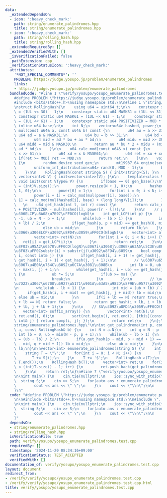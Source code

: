```yaml
---
data:
  _extendedDependsOn:
  - icon: ':heavy_check_mark:'
    path: string/enumerate_palindromes.hpp
    title: string/enumerate_palindromes.hpp
  - icon: ':heavy_check_mark:'
    path: string/rolling_hash.hpp
    title: string/rolling_hash.hpp
  _extendedRequiredBy: []
  _extendedVerifiedWith: []
  _isVerificationFailed: false
  _pathExtension: cpp
  _verificationStatusIcon: ':heavy_check_mark:'
  attributes:
    '*NOT_SPECIAL_COMMENTS*': ''
    PROBLEM: https://judge.yosupo.jp/problem/enumerate_palindromes
    links:
    - https://judge.yosupo.jp/problem/enumerate_palindromes
  bundledCode: "#line 1 \"verify/yosupo/yosupo_enumerate_palindromes.test.cpp\"\n\
    #define PROBLEM \"https://judge.yosupo.jp/problem/enumerate_palindromes\"\n\n\
    #include <bits/stdc++.h>\nusing namespace std;\n\n#line 1 \"string/rolling_hash.hpp\"\
    \nstruct RollingHash{\n    using u64 = uint64_t;\n\n    constexpr static u64 MASK30\
    \ = (1UL << 30) - 1;\n    constexpr static u64 MASK31 = (1UL << 31) - 1;\n   \
    \ constexpr static u64 MASK61 = (1UL << 61) - 1;\n    constexpr static u64 MOD\
    \ = (1UL << 61) - 1;\n    constexpr static u64 POSITIVIZER = MOD * 4;\n\n    static\
    \ inline u64 base;\n\n    int N;\n    vector<u64> hashed, power;\n    \n    u64\
    \ mul(const u64& a, const u64& b) const {\n        u64 au = a >> 31;\n       \
    \ u64 ad = a & MASK31;\n        u64 bu = b >> 31;\n        u64 bd = b & MASK31;\n\
    \        u64 mid = ad * bu + au * bd;\n        u64 midu = mid >> 30;\n       \
    \ u64 midd = mid & MASK30;\n        return au * bu * 2 + midu + (midd << 31) +\
    \ ad * bd;\n    }\n\n    u64 calc_mod(const u64& x) const {\n        u64 xu =\
    \ x >> 61;\n        u64 xd = x & MASK61;\n        u64 ret = xu + xd;\n       \
    \ if(ret >= MOD) ret -= MOD;\n        return ret;\n    }\n\n    void gen_base()\
    \ {\n        random_device seed_gen;\n        mt19937_64 engine(seed_gen());\n\
    \        uniform_int_distribution<u64> rand(0, MOD - 1);\n        base = rand(engine);\n\
    \    }\n\n    RollingHash(const string& S) { init<string>(S); }\n    RollingHash(const\
    \ vector<int>& V) { init<vector<int>>(V); }\n\n    template<class VType>\n   \
    \ void init(const VType& V) {\n        if(base == 0) gen_base();\n\n        N\
    \ = (int)V.size();\n        power.resize(N + 1, 0);\n        hashed.resize(N +\
    \ 1, 0);\n\n        power[0] = 1;\n        for(int i = 0; i < N; i++) {\n    \
    \        power[i + 1] = calc_mod(mul(power[i], base));\n            hashed[i +\
    \ 1] = calc_mod(mul(hashed[i], base) + (long long)V[i]);\n        }\n    }\n \
    \   \n    u64 get_hash(int l, int r) const {\n        return calc_mod(hashed[r]\
    \ + POSITIVIZER - mul(hashed[l], power[r - l]));\n    }\n\n    // p\u59CB\u70B9\
    \u306ELCP\u8A08\u7B97\uFF0CO(logN)\n    int get_LCP(int p) {\n        int lb =\
    \ -1, ub = N - p + 1;\n        while(ub - lb > 1) {\n            int mid = (ub\
    \ + lb) / 2;\n            if(get_hash(p, p + mid) == get_hash(0, mid)) lb = mid;\n\
    \            else ub = mid;\n        }\n        return lb;\n    }\n\n    // \u5168\
    \u3066\u306ELCP\u3092\u8FD4\u3059\uFF0CO(NlogN)\n    vector<int> all_LCP() {\n\
    \        vector<int> ret(N);\n        for(int i = 0; i < N; i++) {\n         \
    \   ret[i] = get_LCP(i);\n        }\n        return ret;\n    }\n\n    // \u6BD4\
    \u8F03\u95A2\u6570\uFF0CO(logN)\u3067i\u3068j\u306E\u63A5\u5C3E\u8F9E\u3092\u6BD4\
    \u8F03\uFF0Csubstr(i) < substr(j)\u3092\u8FD4\u3059\n    bool comp(const int&\
    \ i, const int& j) {\n        if(get_hash(i, i + 1) != get_hash(j, j + 1)) return\
    \ get_hash(i, i + 1) < get_hash(j, j + 1);\n\n        // \u6307\u6570\u63A2\u7D22\
    \u3067\u4E0A\u754C\u3092\u6C7A\u3081\u308B\n        int lb = 0, ub = 1, ma = N\
    \ - max(i, j) + 1;\n        while(get_hash(i, i + ub) == get_hash(j, j + ub))\
    \ {\n            ub *= 5;\n            if(ub >= ma) {\n                ub = ma;\n\
    \                break;\n            }\n        }\n\n        // \u4E8C\u5206\u63A2\
    \u7D22\u3067\u6700\u5927\u5171\u901A\u63A5\u982D\u8F9E\u9577\u3092\u5F97\u308B\
    \n        while(ub - lb > 1) {\n            int mid = (ub + lb) / 2;\n       \
    \     if(get_hash(i, i + mid) == get_hash(j, j + mid)) lb = mid;\n           \
    \ else ub = mid;\n        }\n        if(i + lb == N) return true;\n        if(j\
    \ + lb == N) return false;\n        return get_hash(i + lb, i + lb + 1) < get_hash(j\
    \ + lb, j + lb + 1);\n    }\n\n    // SA\u3092\u8FD4\u3059\uFF0CO(Nlog^2N)\n \
    \   vector<int> suffix_array() {\n        vector<int> ret(N);\n        iota(ret.begin(),\
    \ ret.end(), 0);\n        sort(ret.begin(), ret.end(), [this](const int& i, const\
    \ int& j) { return comp(i, j); });\n        return ret;\n    }\n};\n#line 2 \"\
    string/enumerate_palindromes.hpp\"\n\nint get_palindrome(int p, const RollingHash&\
    \ a, const RollingHash& b) {\n    int N = a.N;\n    int q = N - p - 1;\n\n   \
    \ int lb = 0, ub = min(N - p, p + 1);\n    while(ub - lb > 1) {\n        int mid\
    \ = (ub + lb) / 2;\n        if(a.get_hash(p - mid, p + mid + 1) == b.get_hash(q\
    \ - mid, q + mid + 1)) lb = mid;\n        else ub = mid;\n    }\n\n    return\
    \ lb;\n}\n\nvector<int> enumerate_palindromes(string S) {\n    int N = S.size();\n\
    \    string T = \"\";\n    for(int i = 0; i < N; i++) {\n        T += '$';\n \
    \       T += S[i];\n    }\n    T += '$';\n    RollingHash a(T);\n    reverse(T.begin(),\
    \ T.end());\n    RollingHash b(T);\n    vector<int> ret;\n    for(int i = 1; i\
    \ < (int)T.size() - 1; i++) {\n        ret.push_back(get_palindrome(i, a, b));\n\
    \    }\n\n    return ret;\n}\n#line 7 \"verify/yosupo/yosupo_enumerate_palindromes.test.cpp\"\
    \n\nint main() {\n    cin.tie(nullptr);\n    ios::sync_with_stdio(false);\n  \
    \  string S;\n    cin >> S;\n    for(auto ans : enumerate_palindromes(S)) {\n\
    \        cout << ans << \" \";\n    }\n    cout << \"\\n\";\n\n    return 0;\n\
    }\n"
  code: "#define PROBLEM \"https://judge.yosupo.jp/problem/enumerate_palindromes\"\
    \n\n#include <bits/stdc++.h>\nusing namespace std;\n\n#include \"../../string/enumerate_palindromes.hpp\"\
    \n\nint main() {\n    cin.tie(nullptr);\n    ios::sync_with_stdio(false);\n  \
    \  string S;\n    cin >> S;\n    for(auto ans : enumerate_palindromes(S)) {\n\
    \        cout << ans << \" \";\n    }\n    cout << \"\\n\";\n\n    return 0;\n\
    }"
  dependsOn:
  - string/enumerate_palindromes.hpp
  - string/rolling_hash.hpp
  isVerificationFile: true
  path: verify/yosupo/yosupo_enumerate_palindromes.test.cpp
  requiredBy: []
  timestamp: '2024-11-20 08:34:16+09:00'
  verificationStatus: TEST_ACCEPTED
  verifiedWith: []
documentation_of: verify/yosupo/yosupo_enumerate_palindromes.test.cpp
layout: document
redirect_from:
- /verify/verify/yosupo/yosupo_enumerate_palindromes.test.cpp
- /verify/verify/yosupo/yosupo_enumerate_palindromes.test.cpp.html
title: verify/yosupo/yosupo_enumerate_palindromes.test.cpp
---
```

